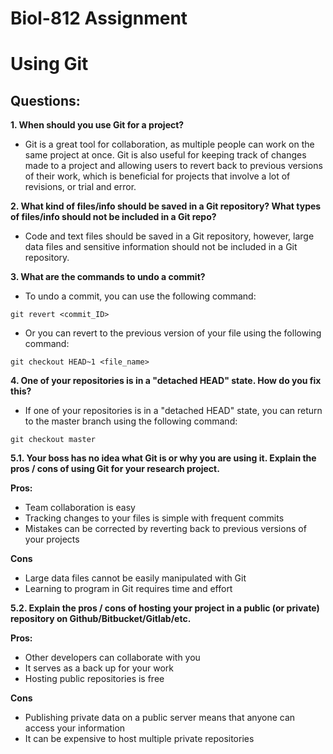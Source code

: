# Biol-812 Assignment

# Using Git

## Questions:

**1. When should you use Git for a project?**

+ Git is a great tool for collaboration, as multiple people can work on the same project at once. Git is also useful for keeping track of changes made to a project and allowing users to revert back to previous versions of their work, which is beneficial for projects that involve a lot of revisions, or trial and error.

**2. What kind of files/info should be saved in a Git repository? What types of files/info should not be included in a Git repo?**

+ Code and text files should be saved in a Git repository, however, large data files and sensitive information should not be included in a Git repository.

**3. What are the commands to undo a commit?**

+ To undo a commit, you can use the following command:

```{}
git revert <commit_ID>
```

+ Or you can revert to the previous version of your file using the following command:

```{}
git checkout HEAD~1 <file_name>
```

**4. One of your repositories is in a "detached HEAD" state. How do you fix this?**

+ If one of your repositories is in a "detached HEAD" state, you can return to the master branch using the following command:

```{}
git checkout master
```

**5.1. Your boss has no idea what Git is or why you are using it. Explain the pros / cons of using Git for your research project.**

**Pros:**

+ Team collaboration is easy
+ Tracking changes to your files is simple with frequent commits
+ Mistakes can be corrected by reverting back to previous versions of your projects

**Cons**

+ Large data files cannot be easily manipulated with Git
+ Learning to program in Git requires time and effort

**5.2. Explain the pros / cons of hosting your project in a public (or private) repository on Github/Bitbucket/Gitlab/etc.**

**Pros:**

+ Other developers can collaborate with you
+ It serves as a back up for your work
+ Hosting public repositories is free

**Cons**

+ Publishing private data on a public server means that anyone can access your information
+ It can be expensive to host multiple private repositories
